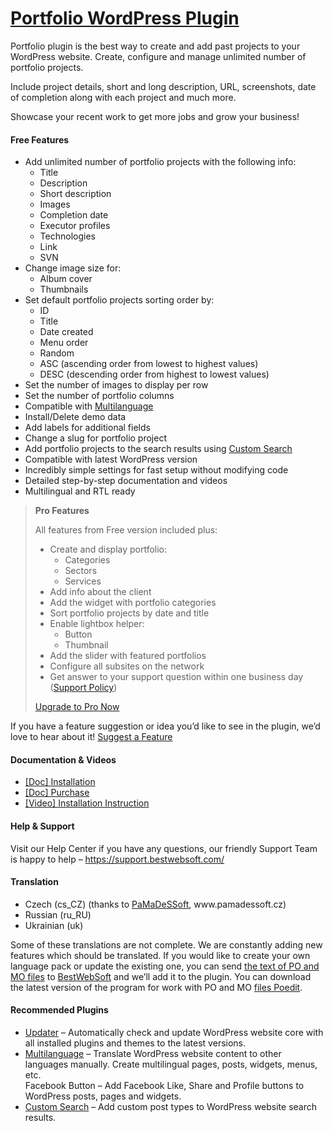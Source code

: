 <a href="https://bestwebsoft.com/products/wordpress/plugins/portfolio/" target=_blank>Portfolio WordPress Plugin</a>
========================

<p>Portfolio plugin is the best way to create and add past projects to your WordPress website.  Create, configure and manage unlimited number of portfolio projects.</p>
<p>Include project details, short and long description, URL, screenshots, date of completion along with each project and much more.</p>
<p>Showcase your recent work to get more jobs and grow your business!</p>
<p><span class="embed-youtube" style="text-align:center; display: block;"></span></p>
<h4>Free Features</h4>
<ul>
<li>Add unlimited number of portfolio projects with the following info:
<ul>
<li>Title</li>
<li>Description</li>
<li>Short description</li>
<li>Images</li>
<li>Completion date</li>
<li>Executor profiles</li>
<li>Technologies</li>
<li>Link</li>
<li>SVN</li>
</ul>
</li>
<li>Change image size for:
<ul>
<li>Album cover</li>
<li>Thumbnails</li>
</ul>
</li>
<li>Set default portfolio projects sorting order by:
<ul>
<li>ID</li>
<li>Title</li>
<li>Date created</li>
<li>Menu order</li>
<li>Random</li>
<li>ASC (ascending order from lowest to highest values)</li>
<li>DESC (descending order from highest to lowest values)</li>
</ul>
</li>
<li>Set the number of images to display per row</li>
<li>Set the number of portfolio columns </li>
<li>Compatible with <a href="https://bestwebsoft.com/products/wordpress/plugins/multilanguage/?k=8e94e3b0c771409cf33cd1527ccad522" rel="nofollow">Multilanguage</a></li>
<li>Install/Delete demo data</li>
<li>Add labels for additional fields</li>
<li>Change a slug for portfolio project</li>
<li>Add portfolio projects to the search results using <a href="https://bestwebsoft.com/products/wordpress/plugins/custom-search/?k=2f4d98ffee7777d767bf26c726c70f67" rel="nofollow">Custom Search</a></li>
<li>Compatible with latest WordPress version</li>
<li>Incredibly simple settings for fast setup without modifying code</li>
<li>Detailed step-by-step documentation and videos</li>
<li>Multilingual and RTL ready</li>
</ul>
<blockquote>
<p><strong>Pro Features</strong></p>
<p>All features from Free version included plus:</p>
<ul>
<li>Create and display portfolio:
<ul>
<li>Categories</li>
<li>Sectors</li>
<li>Services</li>
</ul>
</li>
<li>Add info about the client</li>
<li>Add the widget with portfolio categories</li>
<li>Sort portfolio projects by date and title</li>
<li>Enable lightbox helper:
<ul>
<li>Button</li>
<li>Thumbnail</li>
</ul>
</li>
<li>Add the slider with featured portfolios</li>
<li>Configure all subsites on the network</li>
<li>Get answer to your support question within one business day (<a href="https://bestwebsoft.com/support-policy/" rel="nofollow">Support Policy</a>)</li>
</ul>
<p><a href="https://bestwebsoft.com/products/wordpress/plugins/portfolio/?k=b97fe54507469c680b273a111ab11083" rel="nofollow">Upgrade to Pro Now</a></p>
</blockquote>
<p>If you have a feature suggestion or idea you&#8217;d like to see in the plugin, we&#8217;d love to hear about it! <a href="https://support.bestwebsoft.com/hc/en-us/requests/new" rel="nofollow">Suggest a Feature</a></p>
<h4>Documentation &amp; Videos</h4>
<ul>
<li><a href="https://docs.google.com/document/d/1-hvn6WRvWnOqj5v5pLUk7Awyu87lq5B_dO-Tv-MC9JQ/" rel="nofollow">[Doc] Installation</a></li>
<li><a href="https://docs.google.com/document/d/1EUdBVvnm7IHZ6y0DNyldZypUQKpB8UVPToSc_LdOYQI/" rel="nofollow">[Doc] Purchase</a></li>
<li><a href="https://www.youtube.com/watch?v=6xPYIttiJ8g" rel="nofollow">[Video] Installation Instruction</a></li>
</ul>
<h4>Help &amp; Support</h4>
<p>Visit our Help Center if you have any questions, our friendly Support Team is happy to help &#8211; <a href="https://support.bestwebsoft.com/" rel="nofollow">https://support.bestwebsoft.com/</a></p>
<h4>Translation</h4>
<ul>
<li>Czech (cs_CZ) (thanks to <a href="mailto:&#105;&#110;&#102;&#111;&#064;&#x70;&#x61;&#x6d;&#x61;&#x64;&#x65;&#115;&#115;&#111;&#102;&#116;.&#x63;&#x7a;" rel="nofollow">PaMaDeSSoft</a>, www.pamadessoft.cz)</li>
<li>Russian (ru_RU)</li>
<li>Ukrainian (uk)</li>
</ul>
<p>Some of these translations are not complete. We are constantly adding new features which should be translated. If you would like to create your own language pack or update the existing one, you can send <a href="https://codex.wordpress.org/Translating_WordPress" rel="nofollow">the text of PO and MO files</a> to <a href="https://support.bestwebsoft.com/hc/en-us/requests/new" rel="nofollow">BestWebSoft</a> and we&#8217;ll add it to the plugin. You can download the latest version of the program for work with PO and MO <a href="https://www.poedit.net/download.php" rel="nofollow">files Poedit</a>.</p>
<h4>Recommended Plugins</h4>
<ul>
<li><a href="https://bestwebsoft.com/products/wordpress/plugins/updater/?k=5c5c9083d339113b444b74b2cb3ecaa1" rel="nofollow">Updater</a> &#8211; Automatically check and update WordPress website core with all installed plugins and themes to the latest versions.</li>
<li><a href="https://bestwebsoft.com/products/wordpress/plugins/multilanguage/?k=8e94e3b0c771409cf33cd1527ccad522" rel="nofollow">Multilanguage</a> &#8211; Translate WordPress website content to other languages manually. Create multilingual pages, posts, widgets, menus, etc.<br />
Facebook Button &#8211; Add Facebook Like, Share and Profile buttons to WordPress posts, pages and widgets.</li>
<li><a href="https://bestwebsoft.com/products/wordpress/plugins/custom-search/?k=2f4d98ffee7777d767bf26c726c70f67" rel="nofollow">Custom Search</a> &#8211; Add custom post types to WordPress website search results.</li>
</ul>
